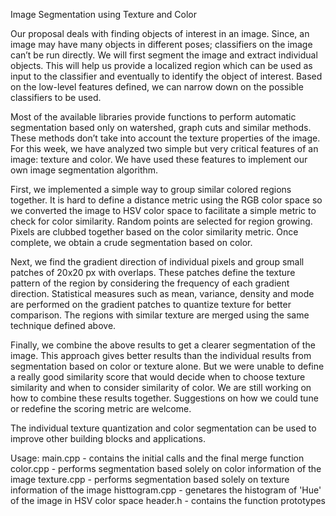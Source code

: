 Image Segmentation using Texture and Color

Our proposal deals with finding objects of interest in an image. Since, an image may have many objects in different poses; classifiers on the image can’t be run directly. We will first segment the image and extract individual objects. This will help us provide a localized region which can be used as input to the classifier and eventually to identify the object of interest. Based on the low-level features defined, we can narrow down on the possible classifiers to be used.

Most of the available libraries provide functions to perform automatic segmentation based only on watershed, graph cuts and similar methods. These methods don’t take into account the texture properties of the image. For this week, we have analyzed two simple but very critical features of an image: texture and color. We have used these features to implement our own image segmentation algorithm.

First, we implemented a simple way to group similar colored regions together. It is hard to define a distance metric using the RGB color space so we converted the image to HSV color space to facilitate a simple metric to check for color similarity. Random points are selected for region growing. Pixels are clubbed together based on the color similarity metric. Once complete, we obtain a crude segmentation based on color.

Next, we find the gradient direction of individual pixels and group small patches of 20x20 px with overlaps. These patches define the texture pattern of the region by considering the frequency of each gradient direction. Statistical measures such as mean, variance, density and mode are performed on the gradient patches to quantize texture for better comparison. The regions with similar texture are merged using the same technique defined above.

Finally, we combine the above results to get a clearer segmentation of the image. This approach gives better results than the individual results from segmentation based on color or texture alone. But we were unable to define a really good similarity score that would decide when to choose texture similarity and when to consider similarity of color. We are still working on how to combine these results together. Suggestions on how we could tune or redefine the scoring metric are welcome.

The individual texture quantization and color segmentation can be used to improve other building blocks and applications.

Usage:
main.cpp - contains the initial calls and the final merge function
color.cpp - performs segmentation based solely on color information of the image
texture.cpp - performs segmentation based solely on texture information of the image
histtogram.cpp - genetares the histogram of 'Hue' of the image in HSV color space
header.h - contains the function prototypes